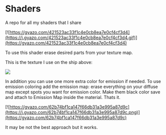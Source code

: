 # Shaders
A repo for all my shaders that I share

[![https://gyazo.com/421523ac33f1c4e0cb8ea7e0cf4cf3d4](https://i.gyazo.com/421523ac33f1c4e0cb8ea7e0cf4cf3d4.gif)](https://gyazo.com/421523ac33f1c4e0cb8ea7e0cf4cf3d4)

To use this shader erase desired parts from your texture map.

This is the texture I use on the ship above:

[![](https://i.gyazo.com/cb47c17e64c9693661f63bd0b399ed25.png)](https://i.gyazo.com/cb47c17e64c9693661f63bd0b399ed25.png)

In addition you can use one more extra color for emission if needed. To use emission coloring add
the emission map: erase everything on your diffuse map except spots you want for emission color. Make them black color save and attach to Emission Map inside the material. Thats it.

[![https://gyazo.com/62b74bf1ca147f66db31a3e995a87d9c](https://i.gyazo.com/62b74bf1ca147f66db31a3e995a87d9c.png)](https://gyazo.com/62b74bf1ca147f66db31a3e995a87d9c)

It may be not the best approach but it works.
